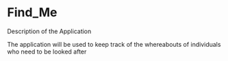 # Find_Me

Description of the Application

The application will be used to keep track of the whereabouts of individuals who need to be looked after



